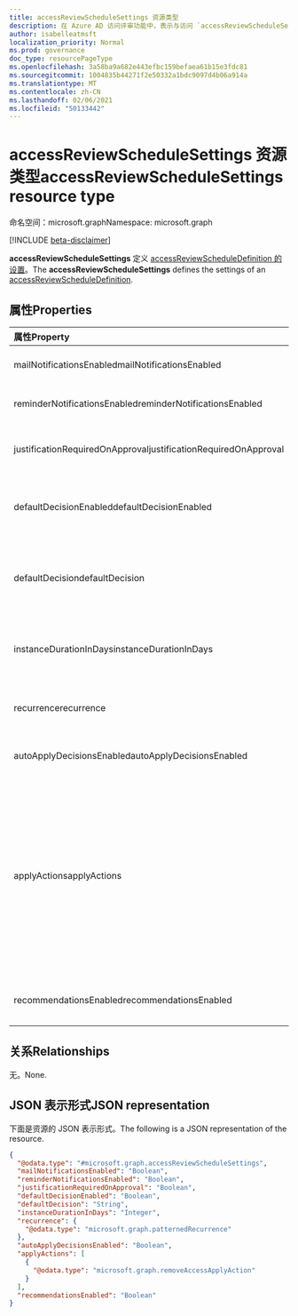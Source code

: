 ```yaml
---
title: accessReviewScheduleSettings 资源类型
description: 在 Azure AD 访问评审功能中，表示与访问 `accessReviewScheduleSettings` 评审系列关联的设置。
author: isabelleatmsft
localization_priority: Normal
ms.prod: governance
doc_type: resourcePageType
ms.openlocfilehash: 3a58ba9a682e443efbc159befaea61b15e3fdc81
ms.sourcegitcommit: 1004835b44271f2e50332a1bdc9097d4b06a914a
ms.translationtype: MT
ms.contentlocale: zh-CN
ms.lasthandoff: 02/06/2021
ms.locfileid: "50133442"
---
```

# <a name="accessreviewschedulesettings-resource-type"></a><span data-ttu-id="6437d-103">accessReviewScheduleSettings 资源类型</span><span class="sxs-lookup"><span data-stu-id="6437d-103">accessReviewScheduleSettings resource type</span></span>

<span data-ttu-id="6437d-104">命名空间：microsoft.graph</span><span class="sxs-lookup"><span data-stu-id="6437d-104">Namespace: microsoft.graph</span></span>

[!INCLUDE [beta-disclaimer](../../includes/beta-disclaimer.md)]

<span data-ttu-id="6437d-105">**accessReviewScheduleSettings** 定义 [accessReviewScheduleDefinition 的设置](accessreviewscheduledefinition.md)。</span><span class="sxs-lookup"><span data-stu-id="6437d-105">The **accessReviewScheduleSettings** defines the settings of an [accessReviewScheduleDefinition](accessreviewscheduledefinition.md).</span></span> 

## <a name="properties"></a><span data-ttu-id="6437d-106">属性</span><span class="sxs-lookup"><span data-stu-id="6437d-106">Properties</span></span>
| <span data-ttu-id="6437d-107">属性</span><span class="sxs-lookup"><span data-stu-id="6437d-107">Property</span></span>    | <span data-ttu-id="6437d-108">类型</span><span class="sxs-lookup"><span data-stu-id="6437d-108">Type</span></span>   | <span data-ttu-id="6437d-109">说明</span><span class="sxs-lookup"><span data-stu-id="6437d-109">Description</span></span> |
| :---------------| :---------- | :---------- |
| <span data-ttu-id="6437d-110">mailNotificationsEnabled</span><span class="sxs-lookup"><span data-stu-id="6437d-110">mailNotificationsEnabled</span></span>|<span data-ttu-id="6437d-111">Boolean</span><span class="sxs-lookup"><span data-stu-id="6437d-111">Boolean</span></span> | <span data-ttu-id="6437d-112">指示电子邮件是否已启用/禁用的标志。</span><span class="sxs-lookup"><span data-stu-id="6437d-112">Flag to indicate whether emails are enabled/disabled.</span></span>                |
| <span data-ttu-id="6437d-113">reminderNotificationsEnabled</span><span class="sxs-lookup"><span data-stu-id="6437d-113">reminderNotificationsEnabled</span></span>|<span data-ttu-id="6437d-114">Boolean</span><span class="sxs-lookup"><span data-stu-id="6437d-114">Boolean</span></span>  | <span data-ttu-id="6437d-115">指示是否启用/禁用提醒的标志。</span><span class="sxs-lookup"><span data-stu-id="6437d-115">Flag to indicate whether reminders are enabled/disabled.</span></span>   |
| <span data-ttu-id="6437d-116">justificationRequiredOnApproval</span><span class="sxs-lookup"><span data-stu-id="6437d-116">justificationRequiredOnApproval</span></span>|<span data-ttu-id="6437d-117">Boolean</span><span class="sxs-lookup"><span data-stu-id="6437d-117">Boolean</span></span> | <span data-ttu-id="6437d-118">用于指示是否需要审阅者提供其决策理由的标志。</span><span class="sxs-lookup"><span data-stu-id="6437d-118">Flag to indicate whether reviewers are required to provide justification with their decision.</span></span> |
| <span data-ttu-id="6437d-119">defaultDecisionEnabled</span><span class="sxs-lookup"><span data-stu-id="6437d-119">defaultDecisionEnabled</span></span>|<span data-ttu-id="6437d-120">Boolean</span><span class="sxs-lookup"><span data-stu-id="6437d-120">Boolean</span></span> | <span data-ttu-id="6437d-121">指示在审阅者未响应时是否启用/禁用默认决策的标志。</span><span class="sxs-lookup"><span data-stu-id="6437d-121">Flag to indicate whether default decision is enabled/disabled when reviewers do not respond.</span></span> |
| <span data-ttu-id="6437d-122">defaultDecision</span><span class="sxs-lookup"><span data-stu-id="6437d-122">defaultDecision</span></span>|<span data-ttu-id="6437d-123">字符串</span><span class="sxs-lookup"><span data-stu-id="6437d-123">String</span></span> | <span data-ttu-id="6437d-124">如果已启用， `defaultDecisionEnabled` 则选择决策。</span><span class="sxs-lookup"><span data-stu-id="6437d-124">Decision chosen if `defaultDecisionEnabled` is enabled.</span></span> <span data-ttu-id="6437d-125">可以是"批准"、"拒绝"或"建议"之一。</span><span class="sxs-lookup"><span data-stu-id="6437d-125">Can be one of "Approve", "Deny", or "Recommendation".</span></span> |
| <span data-ttu-id="6437d-126">instanceDurationInDays</span><span class="sxs-lookup"><span data-stu-id="6437d-126">instanceDurationInDays</span></span>|<span data-ttu-id="6437d-127">Int32</span><span class="sxs-lookup"><span data-stu-id="6437d-127">Int32</span></span> | <span data-ttu-id="6437d-128">每次重复审阅的持续时间 `accessReviewInstance` () 天数。</span><span class="sxs-lookup"><span data-stu-id="6437d-128">Duration of each recurrence of review (`accessReviewInstance`) in number of days.</span></span> |
| <span data-ttu-id="6437d-129">recurrence</span><span class="sxs-lookup"><span data-stu-id="6437d-129">recurrence</span></span>|[<span data-ttu-id="6437d-130">patternedRecurrence</span><span class="sxs-lookup"><span data-stu-id="6437d-130">patternedRecurrence</span></span>](../resources/patternedrecurrence.md) | <span data-ttu-id="6437d-131">定期的详细设置。</span><span class="sxs-lookup"><span data-stu-id="6437d-131">Detailed settings for recurrence.</span></span> <span data-ttu-id="6437d-132">使用标准 Outlook 定期对象。</span><span class="sxs-lookup"><span data-stu-id="6437d-132">Using standard Outlook recurrence object.</span></span>  |
| <span data-ttu-id="6437d-133">autoApplyDecisionsEnabled</span><span class="sxs-lookup"><span data-stu-id="6437d-133">autoApplyDecisionsEnabled</span></span>|<span data-ttu-id="6437d-134">Boolean</span><span class="sxs-lookup"><span data-stu-id="6437d-134">Boolean</span></span> | <span data-ttu-id="6437d-135">用于指示是否已启用自动应用功能的标志。</span><span class="sxs-lookup"><span data-stu-id="6437d-135">Flag to indicate whether auto-apply feature is enabled.</span></span> |
| <span data-ttu-id="6437d-136">applyActions</span><span class="sxs-lookup"><span data-stu-id="6437d-136">applyActions</span></span>|<span data-ttu-id="6437d-137">[accessReviewApplyAction](../resources/accessreviewapplyaction.md) 集合</span><span class="sxs-lookup"><span data-stu-id="6437d-137">[accessReviewApplyAction](../resources/accessreviewapplyaction.md) collection</span></span> | <span data-ttu-id="6437d-138">可选字段。</span><span class="sxs-lookup"><span data-stu-id="6437d-138">Optional field.</span></span> <span data-ttu-id="6437d-139">介绍在审阅完成后要采取的操作。</span><span class="sxs-lookup"><span data-stu-id="6437d-139">Describes the  actions to take once a review is complete.</span></span> <span data-ttu-id="6437d-140">目前支持两种类型：默认 (`removeAccessApplyAction` 和 `disableAndDeleteUserApplyAction`) 。</span><span class="sxs-lookup"><span data-stu-id="6437d-140">There are two types that are currently supported: `removeAccessApplyAction` (default) and `disableAndDeleteUserApplyAction`.</span></span> <span data-ttu-id="6437d-141">字段只需要在 . `disableAndDeleteUserApplyAction`</span><span class="sxs-lookup"><span data-stu-id="6437d-141">Field only needs to be specified in the case of `disableAndDeleteUserApplyAction`.</span></span> <span data-ttu-id="6437d-142">请参阅 [accessReviewApplyAction](accessreviewapplyaction.md)。</span><span class="sxs-lookup"><span data-stu-id="6437d-142">See [accessReviewApplyAction](accessreviewapplyaction.md).</span></span> |
| <span data-ttu-id="6437d-143">recommendationsEnabled</span><span class="sxs-lookup"><span data-stu-id="6437d-143">recommendationsEnabled</span></span>|<span data-ttu-id="6437d-144">Boolean</span><span class="sxs-lookup"><span data-stu-id="6437d-144">Boolean</span></span> | <span data-ttu-id="6437d-145">指示是否启用/禁用决策建议的标志。</span><span class="sxs-lookup"><span data-stu-id="6437d-145">Flag to indicate whether decision recommendations are enabled/disabled.</span></span> |

## <a name="relationships"></a><span data-ttu-id="6437d-146">关系</span><span class="sxs-lookup"><span data-stu-id="6437d-146">Relationships</span></span>
<span data-ttu-id="6437d-147">无。</span><span class="sxs-lookup"><span data-stu-id="6437d-147">None.</span></span>

## <a name="json-representation"></a><span data-ttu-id="6437d-148">JSON 表示形式</span><span class="sxs-lookup"><span data-stu-id="6437d-148">JSON representation</span></span>
<span data-ttu-id="6437d-149">下面是资源的 JSON 表示形式。</span><span class="sxs-lookup"><span data-stu-id="6437d-149">The following is a JSON representation of the resource.</span></span>
<!-- {
  "blockType": "resource",
  "@odata.type": "microsoft.graph.accessReviewScheduleSettings"
}
-->
``` json
{
  "@odata.type": "#microsoft.graph.accessReviewScheduleSettings",
  "mailNotificationsEnabled": "Boolean",
  "reminderNotificationsEnabled": "Boolean",
  "justificationRequiredOnApproval": "Boolean",
  "defaultDecisionEnabled": "Boolean",
  "defaultDecision": "String",
  "instanceDurationInDays": "Integer",
  "recurrence": {
    "@odata.type": "microsoft.graph.patternedRecurrence"
  },
  "autoApplyDecisionsEnabled": "Boolean",
  "applyActions": [
    {
      "@odata.type": "microsoft.graph.removeAccessApplyAction"
    }
  ],
  "recommendationsEnabled": "Boolean"
}
```

<!--
{
  "type": "#page.annotation",
  "description": "accessReviewScheduleSettings resource",
  "keywords": "",
  "section": "documentation",
  "tocPath": "",
  "suppressions": []
}
-->
